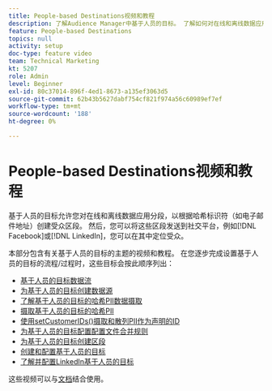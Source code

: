 ```yaml
---
title: People-based Destinations视频和教程
description: 了解Audience Manager中基于人员的目标。 了解如何对在线和离线数据应用分段以根据哈希标识符（如电子邮件地址等）创建受众区段！
feature: People-based Destinations
topics: null
activity: setup
doc-type: feature video
team: Technical Marketing
kt: 5207
role: Admin
level: Beginner
exl-id: 80c37014-896f-4ed1-8673-a135ef3063d5
source-git-commit: 62b43b5627dabf754cf821f974a56c60989ef7ef
workflow-type: tm+mt
source-wordcount: '188'
ht-degree: 0%

---
```


# People-based Destinations视频和教程

基于人员的目标允许您对在线和离线数据应用分段，以根据哈希标识符（如电子邮件地址）创建受众区段。 然后，您可以将这些区段发送到社交平台，例如[!DNL Facebook]或[!DNL LinkedIn]，您可以在其中定位受众。

本部分包含有关基于人员的目标的主题的视频和教程。 在您逐步完成设置基于人员的目标的流程/过程时，这些目标会按此顺序列出：

* [基于人员的目标数据流](people-based-destinations-data-flow.md)
* [为基于人员的目标创建数据源](creating-a-data-source-for-people-based-destinations.md)
* [了解基于人员的目标的哈希PII数据摄取](understanding-hashed-pii-data-ingestion-for-people-based-destinations.md)
* [摄取基于人员的目标的哈希PII](ingesting-hashed-pii-for-people-based-destinations.md)
* [使用setCustomerIDs()摄取和散列PII作为声明的ID](using-setcustomerids-to-ingest-and-hash-pii-as-a-declared-id.md)
* [为基于人员的目标配置配置文件合并规则](configuring-profile-merge-rules-for-people-based-destinations.md)
* [为基于人员的目标创建区段](creating-segments-for-people-based-destinations.md)
* [创建和配置基于人员的目标](create-and-configure-people-based-destinations.md)
* [了解并配置LinkedIn基于人员的目标](understanding-and-configuring-the-linkedin-pbd.md)

这些视频可以与[文档](https://experienceleague.adobe.com/docs/audience-manager/user-guide/features/destinations/people-based/people-based-destinations-overview.html)结合使用。
